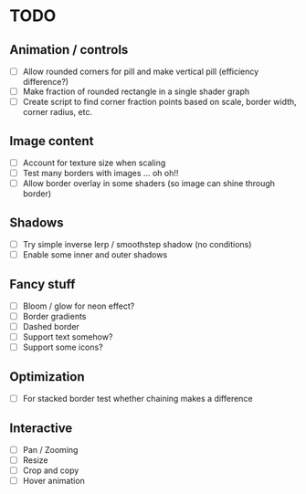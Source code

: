# TODO

## Animation / controls

- [ ] Allow rounded corners for pill and make vertical pill (efficiency difference?)
- [ ] Make fraction of rounded rectangle in a single shader graph
- [ ] Create script to find corner fraction points based on scale, border width, corner radius, etc.

## Image content

- [ ] Account for texture size when scaling
- [ ] Test many borders with images ... oh oh!!
- [ ] Allow border overlay in some shaders (so image can shine through border)

## Shadows

- [ ] Try simple inverse lerp / smoothstep shadow (no conditions)
- [ ] Enable some inner and outer shadows

## Fancy stuff

- [ ] Bloom / glow for neon effect?
- [ ] Border gradients
- [ ] Dashed border
- [ ] Support text somehow?
- [ ] Support some icons?

## Optimization

- [ ] For stacked border test whether chaining makes a difference

## Interactive

- [ ] Pan / Zooming
- [ ] Resize
- [ ] Crop and copy
- [ ] Hover animation
